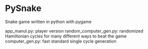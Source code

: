 # PySnake
Snake game written in python with pygame

app_manul.py: player version
random_computer_gen.py: randomized Hamiltonian cycles for many different ways to beat the game
computer_gen.py: fast standard single cycle generation